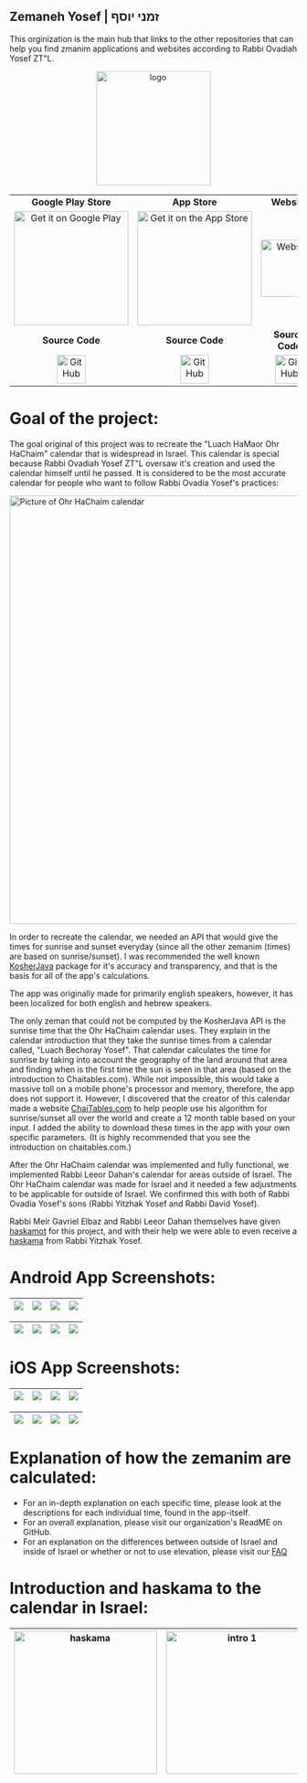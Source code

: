 ## Zemaneh Yosef | זמני יוסף

This orginization is the main hub that links to the other repositories that can help you find zmanim applications and websites according to Rabbi Ovadiah Yosef ZT"L.

<p align="center">
	<img src="https://is1-ssl.mzstatic.com/image/thumb/Purple211/v4/cc/4f/de/cc4fded5-598f-1f3a-eaa6-26405d119a93/AppIcon-0-0-1x_U007epad-0-11-0-85-220.png/217x0w.webp" width="200px" alt="logo">
</p>

<table align="center">
  <tr>
    <td align="center" width="33%"><strong>Google Play Store</strong></td>
    <td align="center" width="33%"><strong>App Store</strong></td>
    <td align="center" width="33%"><strong>Website</strong></td>
  </tr>
  <tr>
    <td align="center" width="33%">
      <a href="https://play.google.com/store/apps/details?id=com.EJ.ROvadiahYosefCalendar&amp;pcampaignid=pcampaignidMKT-Other-global-all-co-prtnr-py-PartBadge-Mar2515-1">
        <img alt="Get it on Google Play" src="https://play.google.com/intl/en_us/badges/images/generic/en_badge_web_generic.png" width="200px">
      </a>
    </td>
    <td align="center" width="33%">
      <a href="https://apps.apple.com/app/rabbi-ovadiah-yosef-calendar/id6448838987">
        <img alt="Get it on the App Store" src="https://ci6.googleusercontent.com/proxy/HrtBTHlFE3VpRkzLfRwnYbJjCLtCpmKOIV__qk9k9mj7e7PSZF2X0L7mzR63nCIfqbnUujbn-dhiq-LwYUqdcpSLg_ItRhdEQJ0wP438309hcA=s0-d-e1-ft#https://static.licdn.com/aero-v1/sc/h/76yzkd0h5kiv27lrd4yaenylk" width="200px">
      </a>
    </td>
    <td align="center" width="33%">
      <a href="https://royzmanim.com/">
        <img src="https://cdn-icons-png.flaticon.com/512/5602/5602732.png" width="100px" alt="Website">
      </a>
    </td>
  </tr>

  <tr>
    <td align="center" width="33%"><strong>Source Code</strong></td>
    <td align="center" width="33%"><strong>Source Code</strong></td>
    <td align="center" width="33%"><strong>Source Code</strong></td>
  </tr>
  <tr>
    <td align="center" width="33%">
      <a href="https://github.com/Zemaneh-Yosef/RabbiOvadiahYosefCalendarAndroidApp">
        <img src="https://github.githubassets.com/images/modules/logos_page/GitHub-Mark.png" width="50px" alt="GitHub">
      </a>
    </td>
    <td align="center" width="33%">
      <a href="https://github.com/Zemaneh-Yosef/RabbiOvadiahYosefCalendarIOSApp">
        <img src="https://github.githubassets.com/images/modules/logos_page/GitHub-Mark.png" width="50px" alt="GitHub">
      </a>
    </td>
    <td align="center" width="33%">
      <a href="https://github.com/Zemaneh-Yosef/royzmanimwebsite">
        <img src="https://github.githubassets.com/images/modules/logos_page/GitHub-Mark.png" width="50px" alt="GitHub">
      </a>
    </td>
  </tr>
</table>

# Goal of the project:
The goal original of this project was to recreate the "Luach HaMaor Ohr HaChaim" calendar that is widespread in Israel. This calendar is special because Rabbi Ovadiah Yosef ZT"L oversaw it's creation and used the calendar himself until he passed. It is considered to be the most accurate calendar for people who want to follow Rabbi Ovadia Yosef's practices:

<img src="https://i.imgur.com/QqGAtTB.jpg" height="750" alt="Picture of Ohr HaChaim calendar">

In order to recreate the calendar, we needed an API that would give the times for sunrise and sunset everyday (since all the other zemanim (times) are based on sunrise/sunset). I was recommended the well known [KosherJava](https://github.com/KosherJava/zmanim) package for it's accuracy and transparency, and that is the basis for all of the app's calculations.

The app was originally made for primarily english speakers, however, it has been localized for both english and hebrew speakers.

The only zeman that could not be computed by the KosherJava API is the sunrise time that the Ohr HaChaim calendar uses. They explain in the calendar introduction that they take the sunrise times from a calendar called, "Luach Bechoray Yosef". That calendar calculates the time for sunrise by taking into account the geography of the land around that area and finding when is the first time the sun is seen in that area (based on the introduction to Chaitables.com). While not impossible, this would take a massive toll on a mobile phone's processor and memory, therefore, the app does not support it. However, I discovered that the creator of this calendar made a website [ChaiTables.com](http://chaitables.com) to help people use his algorithm for sunrise/sunset all over the world and create a 12 month table based on your input. I added the ability to download these times in the app with your own specific parameters. (It is highly recommended that you see the introduction on chaitables.com.)

After the Ohr HaChaim calendar was implemented and fully functional, we implemented Rabbi Leeor Dahan's calendar for areas outside of Israel. The Ohr HaChaim calendar was made for Israel and it needed a few adjustments to be applicable for outside of Israel. We confirmed this with both of Rabbi Ovadia Yosef's sons (Rabbi Yitzhak Yosef and Rabbi David Yosef).

Rabbi Meir Gavriel Elbaz and Rabbi Leeor Dahan themselves have given [haskamot](https://royzmanim.com/) for this project, and with their help we were able to even receive a [haskama](https://royzmanim.com/assets/haskamah-rishon-letzion.pdf) from Rabbi Yitzhak Yosef.

# Android App Screenshots:
| <img src="https://play-lh.googleusercontent.com/zVHLQfLFEFi042B5fs8aospA9rEHQYI9lhEpBDl5WJtO7DXpWf5KHOyJwGcJt6FL6g"> | <img src="https://play-lh.googleusercontent.com/qqzs-vMfkBYOb7MhE8GSSDrgxnT3SHPnvOUVZ5-hpmPKNRmGDlKk_ZfWgFPRjoyS9Zk"> | <img src="https://play-lh.googleusercontent.com/M2rFetNy9kZJoVpi6EV0w07TagYgV7pdCaSH-d46p_tjjaydrbrjCA-8ytfBJ57BSzI"> | <img src="https://play-lh.googleusercontent.com/M5ngIENjzFAu3Jr_6uPMPR7ZL5axZa7wXjXj-l3T2UR1NwWHnDhgK5cwymG92_dH9g"> |
| ---------------------------------------------- | -------------------------------------------- | ------------------------------------------ | ------------------------------------------- |

| <img src="https://play-lh.googleusercontent.com/x9-dPIKcVofd0Bzd1Pncp7YTKItC9dPtP0ZU8swd3Q-ee2ySTkyiscXTssF_eNPfgnk"> | <img src="https://play-lh.googleusercontent.com/4_ieNYmeCYv75lGsuOg95fT5-1v7vK8zuvSbOV78MtMWWKLS-PIDS2dTT9MCTz4vX4FP"> | <img src="https://play-lh.googleusercontent.com/ZiT9dliscrbOqqwxdpzivXE77Hpt-CMpgUcT-8x1MVnDPZp6jVOTpdes5Dgg9l4Okg"> | <img src="https://play-lh.googleusercontent.com/goFEBByE3neELxuURq_G7LtO_QkuQCs8WPnu5Ltx57Elx62k5FgCWqWDuIfobqagMs2u"> |
| ---------------------------------------------- | -------------------------------------------- | ------------------------------------------ | ------------------------------------------- |

# iOS App Screenshots:
| <img src="https://is1-ssl.mzstatic.com/image/thumb/PurpleSource211/v4/75/f7/24/75f72459-c2d9-b0e0-4ef4-202a3c2594d2/Simulator_Screenshot_-_iPhone_16_Pro_-_2025-05-27_at_16.53.24.png/230x0w.webp"> | <img src="https://is1-ssl.mzstatic.com/image/thumb/PurpleSource211/v4/dd/06/e3/dd06e3e5-06bd-4937-a157-83013e9e3483/Simulator_Screenshot_-_iPhone_16_Pro_-_2025-05-25_at_03.26.28.png/230x0w.webp"> | <img src="https://is1-ssl.mzstatic.com/image/thumb/PurpleSource221/v4/8f/c5/e6/8fc5e6e6-cc98-1896-adf0-0e18c7e44716/Simulator_Screenshot_-_iPhone_16_Pro_-_2025-05-25_at_03.28.06.png/230x0w.webp"> | <img src="https://is1-ssl.mzstatic.com/image/thumb/PurpleSource221/v4/5c/ce/7c/5cce7c64-3281-a635-6136-c84814c9e6bd/Simulator_Screenshot_-_iPhone_16_Pro_-_2025-05-25_at_03.28.49.png/230x0w.webp"> |
| ---------------------------------------------- | -------------------------------------------- | ------------------------------------------ | ------------------------------------------- |

| <img src="https://is1-ssl.mzstatic.com/image/thumb/PurpleSource221/v4/cc/1d/b7/cc1db7e1-d73a-f049-b13e-ea72e1cac2e3/Simulator_Screenshot_-_iPhone_16_Pro_-_2025-05-25_at_03.29.48.png/230x0w.webp"> | <img src="https://is1-ssl.mzstatic.com/image/thumb/PurpleSource221/v4/3f/92/84/3f9284fb-d69a-81cb-25fd-c9ef80c28225/Simulator_Screenshot_-_iPhone_16_Pro_-_2025-05-25_at_03.30.54.png/230x0w.webp"> | <img src="https://is1-ssl.mzstatic.com/image/thumb/PurpleSource221/v4/ab/74/39/ab7439db-2a35-e5dc-946c-2f69b3025331/Simulator_Screenshot_-_iPhone_16_Pro_-_2025-05-25_at_03.31.55.png/230x0w.webp"> | <img src="https://is1-ssl.mzstatic.com/image/thumb/PurpleSource211/v4/8d/aa/62/8daa62a8-15cf-0e85-b922-2f5f780386bf/Simulator_Screenshot_-_iPhone_16_Pro_-_2025-05-25_at_03.32.44.png/230x0w.webp"> |
| ---------------------------------------------- | -------------------------------------------- | ------------------------------------------ | ------------------------------------------- |

# Explanation of how the zemanim are calculated:
- For an in-depth explanation on each specific time, please look at the descriptions for each individual time, found in the app-itself.
- For an overall explanation, please visit our organization's ReadME on GitHub.
- For an explanation on the differences between outside of Israel and inside of Israel or whether or not to use elevation, please visit our [FAQ](https://royzmanim.com/FAQ)

# Introduction and haskama to the calendar in Israel:

| <img src="https://royzmanim.com/assets/images/sources/OHhaskama.png" height="250" alt="haskama"> | <img src="https://royzmanim.com/assets/images/sources/intro1.png" height="250" alt="intro 1"> | <img src="https://royzmanim.com/assets/images/sources/intro2.png" height="250" alt="intro 2"> | <img src="https://royzmanim.com/assets/images/sources/intro3.png" height="250" alt="intro 3"> |
| ---------------------------------------------- | -------------------------------------------- | ------------------------------------------- | ------------------------------------------- |

